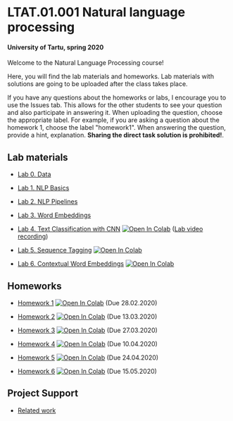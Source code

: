 # LTAT.01.001 Natural language processing
#### University of Tartu, spring 2020

Welcome to the Natural Language Processing course! 

Here, you will find the lab materials and homeworks. Lab materials with solutions are going to be uploaded after the class takes place.

If you have any questions about the homeworks or labs, I encourage you to use the Issues tab. This allows for the other students to see your question and also participate in answering it.
When uploading the question, choose the appropriate label. For example, if you are asking a question about the homework 1, choose the label "homework1". 
When answering the question, provide a hint, explanation. **Sharing the direct task solution is prohibited!**.

## Lab materials

- [Lab 0. Data](https://github.com/501Good/tartu-nlp-2020/blob/master/labs/lab0/Lab0_Data.md)

- [Lab 1. NLP Basics](https://github.com/501Good/tartu-nlp-2020/blob/master/labs/lab1/Lab1_Basics.ipynb)

- [Lab 2. NLP Pipelines](https://github.com/501Good/tartu-nlp-2020/blob/master/labs/lab2/Lab2_Pipelines.ipynb)

- [Lab 3. Word Embeddings](https://github.com/501Good/tartu-nlp-2020/blob/master/labs/lab3/Lab3_Word2Vec.ipynb)

- [Lab 4. Text Classification with CNN](https://github.com/501Good/tartu-nlp-2020/blob/master/labs/lab4/Lab4_TextClassificationCNN.ipynb) [![Open In Colab](https://colab.research.google.com/assets/colab-badge.svg)](https://colab.research.google.com/github/501Good/tartu-nlp-2020/blob/master/labs/lab4/Lab4_TextClassificationCNN.ipynb) ([Lab video recording](https://www.youtube.com/watch?v=8L6rSsaiz3Y&feature=youtu.be))

- [Lab 5. Sequence Tagging](https://github.com/501Good/tartu-nlp-2020/blob/master/labs/lab5/Lab5_SequenceTagging.ipynb) [![Open In Colab](https://colab.research.google.com/assets/colab-badge.svg)](https://colab.research.google.com/github/501Good/tartu-nlp-2020/blob/master/labs/lab5/Lab5_SequenceTagging.ipynb)

- [Lab 6. Contextual Word Embeddings](https://github.com/501Good/tartu-nlp-2020/blob/master/labs/lab6/Lab6_TransformersClassification.ipynb) [![Open In Colab](https://colab.research.google.com/assets/colab-badge.svg)](https://colab.research.google.com/github/501Good/tartu-nlp-2020/blob/master/labs/lab6/Lab6_TransformersClassification.ipynb)

## Homeworks

- [Homework 1](https://github.com/501Good/tartu-nlp-2020/blob/master/homeworks/hw1/Homework1.ipynb) [![Open In Colab](https://colab.research.google.com/assets/colab-badge.svg)](https://colab.research.google.com/github/501Good/tartu-nlp-2020/blob/master/homeworks/hw1/Homework1.ipynb) (Due 28.02.2020) 

- [Homework 2](https://github.com/501Good/tartu-nlp-2020/blob/master/homeworks/hw2/Homework2.ipynb) [![Open In Colab](https://colab.research.google.com/assets/colab-badge.svg)](https://colab.research.google.com/github/501Good/tartu-nlp-2020/blob/master/homeworks/hw2/Homework2.ipynb) (Due 13.03.2020) 

- [Homework 3](https://github.com/501Good/tartu-nlp-2020/blob/master/homeworks/hw3/Homework3.ipynb) [![Open In Colab](https://colab.research.google.com/assets/colab-badge.svg)](https://colab.research.google.com/github/501Good/tartu-nlp-2020/blob/master/homeworks/hw3/Homework3.ipynb) (Due 27.03.2020)

- [Homework 4](https://github.com/501Good/tartu-nlp-2020/blob/master/homeworks/hw4/Homework4.ipynb) [![Open In Colab](https://colab.research.google.com/assets/colab-badge.svg)](https://colab.research.google.com/github/501Good/tartu-nlp-2020/blob/master/homeworks/hw4/Homework4.ipynb) (Due 10.04.2020)

- [Homework 5](https://github.com/Aguiar16/tartu-nlp-2020/blob/master/homeworks/hw5/homework5.ipynb) [![Open In Colab](https://colab.research.google.com/assets/colab-badge.svg)](https://colab.research.google.com/github/501Good/tartu-nlp-2020/blob/master/homeworks/hw5/Homework5.ipynb) (Due 24.04.2020)

- [Homework 6](https://github.com/501Good/tartu-nlp-2020/blob/master/homeworks/hw6/Homework6.ipynb) [![Open In Colab](https://colab.research.google.com/assets/colab-badge.svg)](https://colab.research.google.com/github/501Good/tartu-nlp-2020/blob/master/homeworks/hw6/Homework6.ipynb) (Due 15.05.2020)

## Project Support

- [Related work](https://github.com/501Good/tartu-nlp-2020/blob/master/projects/Related_Work.md)
